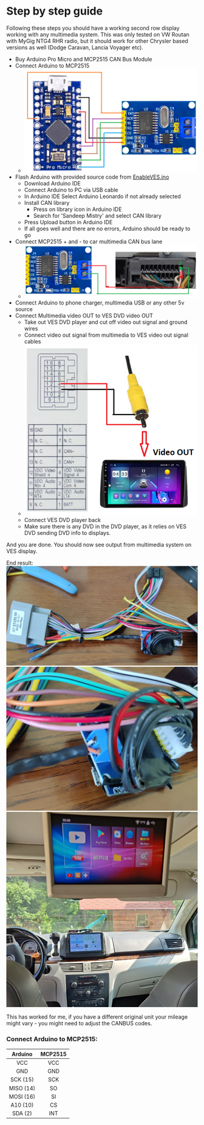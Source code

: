 # Step by step guide

Following these steps you should have a working second row display working with any multimedia system.
This was only tested on VW Routan with MyGig NTG4 RHR radio, but it should work for other 
Chrysler based versions as well (Dodge Caravan, Lancia Voyager etc).

* Buy Arduino Pro Micro and MCP2515 CAN Bus Module
* Connect Arduino to MCP2515
  * ![Schematics](./images/arduinoToMcp2515.png)
* Flash Arduino with provided source code from [EnableVES.ino](src%2FEnableVES.ino)
  * Download Arduino IDE
  * Connect Arduino to PC via USB cable
  * In Arduino IDE Select Arduino Leonardo if not already selected
  * Install CAN library
    * Press on library icon in Arduino IDE
    * Search for 'Sandeep Mistry' and select CAN library
  * Press Upload button in Arduino IDE
  * If all goes well and there are no errors, Arduino should be ready to go
* Connect MCP2515 + and - to car multimedia CAN bus lane
  * ![Schematics](./images/MCP2515ToCAN.png)
* Connect Arduino to phone charger, multimedia USB or any other 5v source
* Connect Multimedia video OUT to VES DVD video OUT
  * Take out VES DVD player and cut off video out signal and ground wires
  * Connect video out signal from multimedia to VES video out signal cables
  * ![Schematics](./images/VesToVideoOut.png)
  * Connect VES DVD player back
  * Make sure there is any DVD in the DVD player, as it relies on VES DVD sending DVD info to displays.

And you are done. You should now see output from multimedia system on VES display.

End result:
![Schematics](./images/endResult.png)
![Schematics](./images/endResult2.png)
![Schematics](./images/endResult3.png)

This has worked for me, if you have a different original unit your mileage might vary - you might need to adjust the 
CANBUS codes.


### Connect Arduino to MCP2515:

|  Arduino  | MCP2515 |
|:---------:|:-------:|
|    VCC    |   VCC   |
|    GND    |   GND   |
| SCK (15)  |   SCK   |
| MISO (14) |   SO    |
| MOSI (16) |   SI    |
| A10 (10)  |   CS    |
|  SDA (2)  |   INT   |
